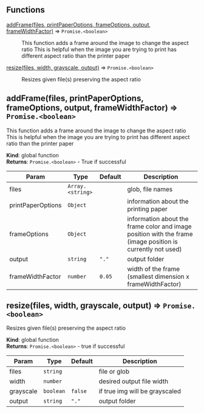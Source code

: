 ## Functions

<dl>
<dt><a href="#addFrame">addFrame(files, printPaperOptions, frameOptions, output, frameWidthFactor)</a> ⇒ <code>Promise.&lt;boolean&gt;</code></dt>
<dd><p>This function adds a frame around the image to change the aspect ratio
This is helpful when the image you are trying to print has different aspect ratio than the printer paper</p>
</dd>
<dt><a href="#resize">resize(files, width, grayscale, output)</a> ⇒ <code>Promise.&lt;boolean&gt;</code></dt>
<dd><p>Resizes given file(s) preserving the aspect ratio</p>
</dd>
</dl>

<a name="addFrame"></a>

## addFrame(files, printPaperOptions, frameOptions, output, frameWidthFactor) ⇒ <code>Promise.&lt;boolean&gt;</code>
This function adds a frame around the image to change the aspect ratioThis is helpful when the image you are trying to print has different aspect ratio than the printer paper

**Kind**: global function  
**Returns**: <code>Promise.&lt;boolean&gt;</code> - True if successful  

| Param | Type | Default | Description |
| --- | --- | --- | --- |
| files | <code>Array.&lt;string&gt;</code> |  | glob, file names |
| printPaperOptions | <code>Object</code> |  | information about the printing paper |
| frameOptions | <code>Object</code> |  | information about the frame color and image position with the frame (image position is currently not used) |
| output | <code>string</code> | <code>&quot;.&quot;</code> | output folder |
| frameWidthFactor | <code>number</code> | <code>0.05</code> | width of the frame (smallest dimension x frameWidthFactor) |

<a name="resize"></a>

## resize(files, width, grayscale, output) ⇒ <code>Promise.&lt;boolean&gt;</code>
Resizes given file(s) preserving the aspect ratio

**Kind**: global function  
**Returns**: <code>Promise.&lt;boolean&gt;</code> - true if successful  

| Param | Type | Default | Description |
| --- | --- | --- | --- |
| files | <code>string</code> |  | file or glob |
| width | <code>number</code> |  | desired output file width |
| grayscale | <code>boolean</code> | <code>false</code> | if true img will be grayscaled |
| output | <code>string</code> | <code>&quot;.&quot;</code> | output folder |

